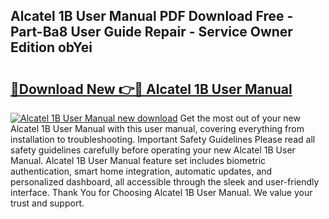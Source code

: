 ## Alcatel 1B User Manual PDF Download Free - Part-Ba8 User Guide Repair - Service Owner Edition obYei

# <h2><a href="http://cf20909.oget.top/?id=Alcatel+1B+User+Manual">🔗Download New 👉🔴 Alcatel 1B User Manual</a></h2>

[![Alcatel 1B User Manual new download](https://i.imgur.com/5g1atiW.png)](http://cf20909.oget.top/?id=Alcatel+1B+User+Manual)
Get the most out of your new Alcatel 1B User Manual with this user manual, covering everything from installation to troubleshooting. Important Safety Guidelines Please read all safety guidelines carefully before operating your new Alcatel 1B User Manual. Alcatel 1B User Manual feature set includes biometric authentication, smart home integration, automatic updates, and personalized dashboard, all accessible through the sleek and user-friendly interface. Thank You for Choosing Alcatel 1B User Manual. We value your trust and support.
